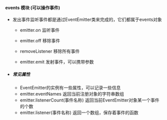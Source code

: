 #### events 模块 (可以操作事件)

- 发出事件监听事件都是通过EventEmitter类来完成的，它们都属于events对象

  - emitter.on 监听事件

  - emitter.off 移除事件

  - removeListener 移除所有事件

  - emitter.emit 发射事件，可以携带参数

    

- ##### 常见属性

  - EventEmitter的实例有一些属性，可以记录一些信息
  - emitter.eventNames 返回当前注册对象的字符串数组
  - emitter.listenerCount(事件名称) 返回当前EventEmitter对象某一个事件的个数
  - emitter.listener(事件名称) 返回一个数组，保存着事件的函数

